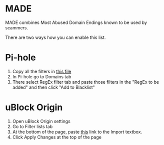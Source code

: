 # MADE
MADE combines Most Abused Domain Endings known to be used by scammers.

There are two ways how you can enable this list.

# Pi-hole
1. Copy all the filters in [this file](pihole.txt)
2. In Pi-hole go to Domains tab
3. There select RegEx filter tab and paste those filters in the "RegEx to be added" and then click "Add to Blacklist"

# uBlock Origin
1. Open uBlock Origin settings
2. Go to Filter lists tab
3. At the bottom of the page, paste [this](https://raw.githubusercontent.com/Axonym/MADE/main/ublocklist.txt) link to the Import textbox.
4. Click Apply Changes at the top of the page
